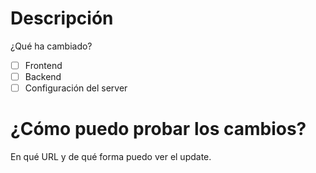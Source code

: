 # Descripción
¿Qué ha cambiado?

- [ ] Frontend
- [ ] Backend
- [ ] Configuración del server

# ¿Cómo puedo probar los cambios?
En qué URL y de qué forma puedo ver el update.
